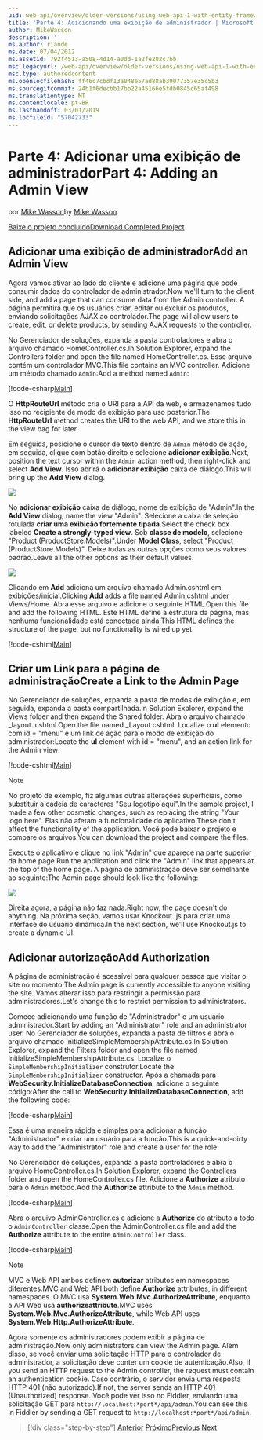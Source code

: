 ```yaml
---
uid: web-api/overview/older-versions/using-web-api-1-with-entity-framework-5/using-web-api-with-entity-framework-part-4
title: 'Parte 4: Adicionando uma exibição de administrador | Microsoft Docs'
author: MikeWasson
description: ''
ms.author: riande
ms.date: 07/04/2012
ms.assetid: 792f4513-a508-4d14-a0dd-1a2fe282c7bb
msc.legacyurl: /web-api/overview/older-versions/using-web-api-1-with-entity-framework-5/using-web-api-with-entity-framework-part-4
msc.type: authoredcontent
ms.openlocfilehash: ff46c7cbdf13a048e57ad88ab39077357e35c5b3
ms.sourcegitcommit: 24b1f6decbb17bb22a45166e5fdb0845c65af498
ms.translationtype: MT
ms.contentlocale: pt-BR
ms.lasthandoff: 03/01/2019
ms.locfileid: "57042733"
---
```

<a name="part-4-adding-an-admin-view"></a><span data-ttu-id="e8855-102">Parte 4: Adicionar uma exibição de administrador</span><span class="sxs-lookup"><span data-stu-id="e8855-102">Part 4: Adding an Admin View</span></span>
====================
<span data-ttu-id="e8855-103">por [Mike Wasson](https://github.com/MikeWasson)</span><span class="sxs-lookup"><span data-stu-id="e8855-103">by [Mike Wasson](https://github.com/MikeWasson)</span></span>

[<span data-ttu-id="e8855-104">Baixe o projeto concluído</span><span class="sxs-lookup"><span data-stu-id="e8855-104">Download Completed Project</span></span>](http://code.msdn.microsoft.com/ASP-NET-Web-API-with-afa30545)

## <a name="add-an-admin-view"></a><span data-ttu-id="e8855-105">Adicionar uma exibição de administrador</span><span class="sxs-lookup"><span data-stu-id="e8855-105">Add an Admin View</span></span>

<span data-ttu-id="e8855-106">Agora vamos ativar ao lado do cliente e adicione uma página que pode consumir dados do controlador de administrador.</span><span class="sxs-lookup"><span data-stu-id="e8855-106">Now we'll turn to the client side, and add a page that can consume data from the Admin controller.</span></span> <span data-ttu-id="e8855-107">A página permitirá que os usuários criar, editar ou excluir os produtos, enviando solicitações AJAX ao controlador.</span><span class="sxs-lookup"><span data-stu-id="e8855-107">The page will allow users to create, edit, or delete products, by sending AJAX requests to the controller.</span></span>

<span data-ttu-id="e8855-108">No Gerenciador de soluções, expanda a pasta controladores e abra o arquivo chamado HomeController.cs.</span><span class="sxs-lookup"><span data-stu-id="e8855-108">In Solution Explorer, expand the Controllers folder and open the file named HomeController.cs.</span></span> <span data-ttu-id="e8855-109">Esse arquivo contém um controlador MVC.</span><span class="sxs-lookup"><span data-stu-id="e8855-109">This file contains an MVC controller.</span></span> <span data-ttu-id="e8855-110">Adicione um método chamado `Admin`:</span><span class="sxs-lookup"><span data-stu-id="e8855-110">Add a method named `Admin`:</span></span>

[!code-csharp[Main](using-web-api-with-entity-framework-part-4/samples/sample1.cs)]

<span data-ttu-id="e8855-111">O **HttpRouteUrl** método cria o URI para a API da web, e armazenamos tudo isso no recipiente de modo de exibição para uso posterior.</span><span class="sxs-lookup"><span data-stu-id="e8855-111">The **HttpRouteUrl** method creates the URI to the web API, and we store this in the view bag for later.</span></span>

<span data-ttu-id="e8855-112">Em seguida, posicione o cursor de texto dentro de `Admin` método de ação, em seguida, clique com botão direito e selecione **adicionar exibição**.</span><span class="sxs-lookup"><span data-stu-id="e8855-112">Next, position the text cursor within the `Admin` action method, then right-click and select **Add View**.</span></span> <span data-ttu-id="e8855-113">Isso abrirá o **adicionar exibição** caixa de diálogo.</span><span class="sxs-lookup"><span data-stu-id="e8855-113">This will bring up the **Add View** dialog.</span></span>

![](using-web-api-with-entity-framework-part-4/_static/image1.png)

<span data-ttu-id="e8855-114">No **adicionar exibição** caixa de diálogo, nome de exibição de "Admin".</span><span class="sxs-lookup"><span data-stu-id="e8855-114">In the **Add View** dialog, name the view "Admin".</span></span> <span data-ttu-id="e8855-115">Selecione a caixa de seleção rotulada **criar uma exibição fortemente tipada**.</span><span class="sxs-lookup"><span data-stu-id="e8855-115">Select the check box labeled **Create a strongly-typed view**.</span></span> <span data-ttu-id="e8855-116">Sob **classe de modelo**, selecione "Product (ProductStore.Models)".</span><span class="sxs-lookup"><span data-stu-id="e8855-116">Under **Model Class**, select "Product (ProductStore.Models)".</span></span> <span data-ttu-id="e8855-117">Deixe todas as outras opções como seus valores padrão.</span><span class="sxs-lookup"><span data-stu-id="e8855-117">Leave all the other options as their default values.</span></span>

![](using-web-api-with-entity-framework-part-4/_static/image2.png)

<span data-ttu-id="e8855-118">Clicando em **Add** adiciona um arquivo chamado Admin.cshtml em exibições/inicial.</span><span class="sxs-lookup"><span data-stu-id="e8855-118">Clicking **Add** adds a file named Admin.cshtml under Views/Home.</span></span> <span data-ttu-id="e8855-119">Abra esse arquivo e adicione o seguinte HTML.</span><span class="sxs-lookup"><span data-stu-id="e8855-119">Open this file and add the following HTML.</span></span> <span data-ttu-id="e8855-120">Este HTML define a estrutura da página, mas nenhuma funcionalidade está conectada ainda.</span><span class="sxs-lookup"><span data-stu-id="e8855-120">This HTML defines the structure of the page, but no functionality is wired up yet.</span></span>

[!code-cshtml[Main](using-web-api-with-entity-framework-part-4/samples/sample2.cshtml)]

## <a name="create-a-link-to-the-admin-page"></a><span data-ttu-id="e8855-121">Criar um Link para a página de administração</span><span class="sxs-lookup"><span data-stu-id="e8855-121">Create a Link to the Admin Page</span></span>

<span data-ttu-id="e8855-122">No Gerenciador de soluções, expanda a pasta de modos de exibição e, em seguida, expanda a pasta compartilhada.</span><span class="sxs-lookup"><span data-stu-id="e8855-122">In Solution Explorer, expand the Views folder and then expand the Shared folder.</span></span> <span data-ttu-id="e8855-123">Abra o arquivo chamado \_layout. cshtml.</span><span class="sxs-lookup"><span data-stu-id="e8855-123">Open the file named \_Layout.cshtml.</span></span> <span data-ttu-id="e8855-124">Localize o **ul** elemento com id = "menu" e um link de ação para o modo de exibição do administrador:</span><span class="sxs-lookup"><span data-stu-id="e8855-124">Locate the **ul** element with id = "menu", and an action link for the Admin view:</span></span>

[!code-cshtml[Main](using-web-api-with-entity-framework-part-4/samples/sample3.cshtml)]

> [!NOTE]
> <span data-ttu-id="e8855-125">No projeto de exemplo, fiz algumas outras alterações superficiais, como substituir a cadeia de caracteres "Seu logotipo aqui".</span><span class="sxs-lookup"><span data-stu-id="e8855-125">In the sample project, I made a few other cosmetic changes, such as replacing the string "Your logo here".</span></span> <span data-ttu-id="e8855-126">Elas não afetam a funcionalidade do aplicativo.</span><span class="sxs-lookup"><span data-stu-id="e8855-126">These don't affect the functionality of the application.</span></span> <span data-ttu-id="e8855-127">Você pode baixar o projeto e compare os arquivos.</span><span class="sxs-lookup"><span data-stu-id="e8855-127">You can download the project and compare the files.</span></span>


<span data-ttu-id="e8855-128">Execute o aplicativo e clique no link "Admin" que aparece na parte superior da home page.</span><span class="sxs-lookup"><span data-stu-id="e8855-128">Run the application and click the "Admin" link that appears at the top of the home page.</span></span> <span data-ttu-id="e8855-129">A página de administração deve ser semelhante ao seguinte:</span><span class="sxs-lookup"><span data-stu-id="e8855-129">The Admin page should look like the following:</span></span>

![](using-web-api-with-entity-framework-part-4/_static/image3.png)

<span data-ttu-id="e8855-130">Direita agora, a página não faz nada.</span><span class="sxs-lookup"><span data-stu-id="e8855-130">Right now, the page doesn't do anything.</span></span> <span data-ttu-id="e8855-131">Na próxima seção, vamos usar Knockout. js para criar uma interface do usuário dinâmica.</span><span class="sxs-lookup"><span data-stu-id="e8855-131">In the next section, we'll use Knockout.js to create a dynamic UI.</span></span>

## <a name="add-authorization"></a><span data-ttu-id="e8855-132">Adicionar autorização</span><span class="sxs-lookup"><span data-stu-id="e8855-132">Add Authorization</span></span>

<span data-ttu-id="e8855-133">A página de administração é acessível para qualquer pessoa que visitar o site no momento.</span><span class="sxs-lookup"><span data-stu-id="e8855-133">The Admin page is currently accessible to anyone visiting the site.</span></span> <span data-ttu-id="e8855-134">Vamos alterar isso para restringir a permissão para administradores.</span><span class="sxs-lookup"><span data-stu-id="e8855-134">Let's change this to restrict permission to administrators.</span></span>

<span data-ttu-id="e8855-135">Comece adicionando uma função de "Administrador" e um usuário administrador.</span><span class="sxs-lookup"><span data-stu-id="e8855-135">Start by adding an "Administrator" role and an administrator user.</span></span> <span data-ttu-id="e8855-136">No Gerenciador de soluções, expanda a pasta de filtros e abra o arquivo chamado InitializeSimpleMembershipAttribute.cs.</span><span class="sxs-lookup"><span data-stu-id="e8855-136">In Solution Explorer, expand the Filters folder and open the file named InitializeSimpleMembershipAttribute.cs.</span></span> <span data-ttu-id="e8855-137">Localize o `SimpleMembershipInitializer` construtor.</span><span class="sxs-lookup"><span data-stu-id="e8855-137">Locate the `SimpleMembershipInitializer` constructor.</span></span> <span data-ttu-id="e8855-138">Após a chamada para **WebSecurity.InitializeDatabaseConnection**, adicione o seguinte código:</span><span class="sxs-lookup"><span data-stu-id="e8855-138">After the call to **WebSecurity.InitializeDatabaseConnection**, add the following code:</span></span>

[!code-csharp[Main](using-web-api-with-entity-framework-part-4/samples/sample4.cs)]

<span data-ttu-id="e8855-139">Essa é uma maneira rápida e simples para adicionar a função "Administrador" e criar um usuário para a função.</span><span class="sxs-lookup"><span data-stu-id="e8855-139">This is a quick-and-dirty way to add the "Administrator" role and create a user for the role.</span></span>

<span data-ttu-id="e8855-140">No Gerenciador de soluções, expanda a pasta controladores e abra o arquivo HomeController.cs.</span><span class="sxs-lookup"><span data-stu-id="e8855-140">In Solution Explorer, expand the Controllers folder and open the HomeController.cs file.</span></span> <span data-ttu-id="e8855-141">Adicione a **Authorize** atributo para o `Admin` método.</span><span class="sxs-lookup"><span data-stu-id="e8855-141">Add the **Authorize** attribute to the `Admin` method.</span></span>

[!code-csharp[Main](using-web-api-with-entity-framework-part-4/samples/sample5.cs)]

<span data-ttu-id="e8855-142">Abra o arquivo AdminController.cs e adicione a **Authorize** do atributo a todo o `AdminController` classe.</span><span class="sxs-lookup"><span data-stu-id="e8855-142">Open the AdminController.cs file and add the **Authorize** attribute to the entire `AdminController` class.</span></span>

[!code-csharp[Main](using-web-api-with-entity-framework-part-4/samples/sample6.cs)]

> [!NOTE]
> <span data-ttu-id="e8855-143">MVC e Web API ambos definem **autorizar** atributos em namespaces diferentes.</span><span class="sxs-lookup"><span data-stu-id="e8855-143">MVC and Web API both define **Authorize** attributes, in different namespaces.</span></span> <span data-ttu-id="e8855-144">O MVC usa **System.Web.Mvc.AuthorizeAttribute**, enquanto a API Web usa **authorizeattribute**.</span><span class="sxs-lookup"><span data-stu-id="e8855-144">MVC uses **System.Web.Mvc.AuthorizeAttribute**, while Web API uses **System.Web.Http.AuthorizeAttribute**.</span></span>


<span data-ttu-id="e8855-145">Agora somente os administradores podem exibir a página de administração.</span><span class="sxs-lookup"><span data-stu-id="e8855-145">Now only administrators can view the Admin page.</span></span> <span data-ttu-id="e8855-146">Além disso, se você enviar uma solicitação HTTP para o controlador de administrador, a solicitação deve conter um cookie de autenticação.</span><span class="sxs-lookup"><span data-stu-id="e8855-146">Also, if you send an HTTP request to the Admin controller, the request must contain an authentication cookie.</span></span> <span data-ttu-id="e8855-147">Caso contrário, o servidor envia uma resposta HTTP 401 (não autorizado).</span><span class="sxs-lookup"><span data-stu-id="e8855-147">If not, the server sends an HTTP 401 (Unauthorized) response.</span></span> <span data-ttu-id="e8855-148">Você pode ver isso no Fiddler, enviando uma solicitação GET para `http://localhost:*port*/api/admin`.</span><span class="sxs-lookup"><span data-stu-id="e8855-148">You can see this in Fiddler by sending a GET request to `http://localhost:*port*/api/admin`.</span></span>

> [!div class="step-by-step"]
> <span data-ttu-id="e8855-149">[Anterior](using-web-api-with-entity-framework-part-3.md)
> [Próximo](using-web-api-with-entity-framework-part-5.md)</span><span class="sxs-lookup"><span data-stu-id="e8855-149">[Previous](using-web-api-with-entity-framework-part-3.md)
[Next](using-web-api-with-entity-framework-part-5.md)</span></span>
